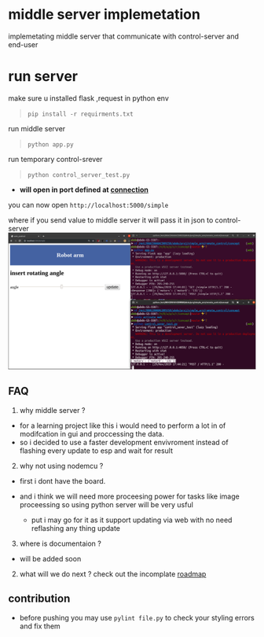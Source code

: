 # middle server implemetation

implemetating middle server that communicate with control-server and end-user


# run server
make sure u installed flask ,request in python env
> `pip install -r requirments.txt`

run middle server 
> `python app.py`

run temporary control-srever 

> `python control_server_test.py`

* __will open in port defined at [connection](connection.json)__


you can now open `http://localhost:5000/simple`

where if you send value to middle server it will pass it in json to control-server
![test_run](img/sample_run.png)

## FAQ

1. why middle server ?
* for a learning project like this i would need to perform a lot in of modifcation in gui and proccessing the data.
* so i decided to use a faster development envivroment instead of flashing every update to esp and wait for result

2. why not using nodemcu ?
* first i dont have the board.
* and  i think we will need more proceesing power for tasks like image proceessing so using python server will be very usful

    *  put i may go for it as it support updating via web with no need reflashing any thing update

3. where is documentaion ?
* will be added soon

2. what will we do next ?
 check out the incomplate [roadmap](../readme.md)
 
 
 
 ## contribution
 * before pushing you may use `pylint file.py` to check your styling errors and fix them
